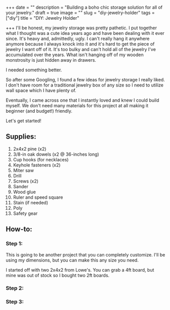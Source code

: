 +++
date = ""
description = "Building a boho chic storage solution for all of your jewelry."
draft = true
image = ""
slug = "diy-jewelry-holder"
tags = ["diy"]
title = "DIY: Jewelry Holder"

+++
I'll be honest, my jewelry storage was pretty pathetic. I put together what I thought was a cute idea years ago and have been dealing with it ever since. It's heavy and, admittedly, ugly. I can't really hang it anywhere anymore because I always knock into it and it's hard to get the piece of jewelry I want off of it. It's too bulky and can't hold all of the jewelry I've accumulated over the years. What isn't hanging off of my wooden monstrosity is just hidden away in drawers.

I needed something better.

So after some Googling, I found a few ideas for jewelry storage I really liked. I don't have room for a traditional jewelry box of any size so I need to utilize wall space which I have plenty of.

Eventually, I came across one that I instantly loved and knew I could build myself. We don't need many materials for this project at all making it beginner (and budget!) friendly.

Let's get started!

## Supplies:

 1. 2x4x2 pine (x2)
 2. 3/8-in oak dowels (x2 @ 36-inches long)
 3. Cup hooks (for necklaces)
 4. Keyhole fasteners (x2)
 5. Miter saw
 6. Drill
 7. Screws (x2)
 8. Sander
 9. Wood glue
10. Ruler and speed square
11. Stain (if needed)
12. Poly
13. Safety gear

## How-to:

### Step 1:

This is going to be another project that you can completely customize. I'll be using my dimensions, but you can make this any size you need.

I started off with two 2x4x2 from Lowe's. You can grab a 4ft board, but mine was out of stock so I bought two 2ft boards.

### Step 2:

### Step 3:
